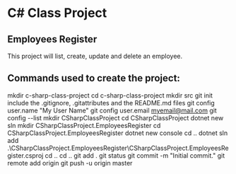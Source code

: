 # C# Class Project

## Employees Register

This project will list, create, update and delete an employee.

## Commands used to create the project:

mkdir c-sharp-class-project
cd c-sharp-class-project
mkdir src
git init
include the .gitignore, .gitattributes and the README.md files
git config user.name "My User Name"
git config user.email myemail@mail.com
git config --list
mkdir CSharpClassProject
cd CSharpClassProject
dotnet new sln
mkdir CSharpClassProject.EmployeesRegister
cd CSharpClassProject.EmployeesRegister
dotnet new console
cd ..
dotnet sln add .\CSharpClassProject.EmployeesRegister\CSharpClassProject.EmployeesRegister.csproj
cd ..
cd ..
git add .
git status
git commit -m "Initial commit."
git remote add origin <your repository url>
git push -u origin master